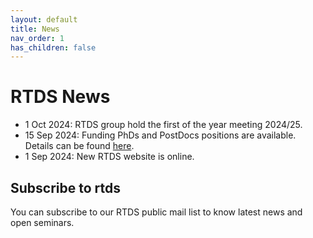 ```yaml
---
layout: default
title: News
nav_order: 1
has_children: false
---
```


# RTDS News

- 1 Oct 2024: RTDS group hold the first of the year meeting 2024/25.
- 15 Sep 2024: Funding PhDs and PostDocs positions are available. Details can be found [here](https://cs.york.ac.uk/rtds).
- 1 Sep 2024: New RTDS website is online.


## Subscribe to rtds
You can subscribe to our RTDS public mail list to know latest news and open seminars.
